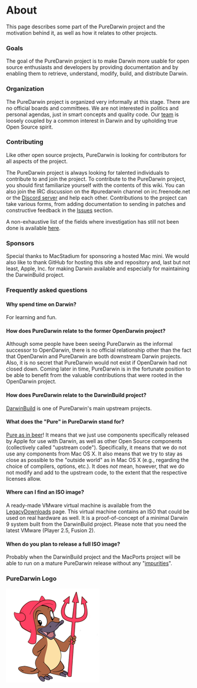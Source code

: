 # About

This page describes some part of the PureDarwin project and the motivation behind it, as well as how it relates to other projects.

### Goals

The goal of the PureDarwin project is to make Darwin more usable for open source enthusiasts and developers by providing documentation and by enabling them to retrieve, understand, modify, build, and distribute Darwin.

### Organization

The PureDarwin project is organized very informally at this stage. There are no official boards and committees. We are not interested in politics and personal agendas, just in smart concepts and quality code. Our [team](Team) is loosely coupled by a common interest in Darwin and by upholding true Open Source spirit.

### Contributing

Like other open source projects, PureDarwin is looking for contributors for all aspects of the project.

The PureDarwin project is always looking for talented individuals to contribute to and join the project. To contribute to the PureDarwin project, you should first familiarize yourself with the contents of this wiki. You can also join the IRC discussion on the #puredarwin channel on irc.freenode.net or the [Discord server](https://discord.gg/9kz8XXRRcT) and help each other. Contributions to the project can take various forms, from adding documentation to sending in patches and constructive feedback in the [Issues](https://github.com/PureDarwin/PureDarwin/issues) section.

A non-exhaustive list of the fields where investigation has still not been done is available [here](TODO).

### Sponsors

Special thanks to MacStadium for sponsoring a hosted Mac mini. We would also like to thank GitHub for hosting this site and repository and, last but not least, Apple, Inc. for making Darwin available and especially for maintaining the DarwinBuild project.

### Frequently asked questions

#### Why spend time on Darwin?

For learning and fun.

#### How does PureDarwin relate to the former OpenDarwin project?

Although some people have been seeing PureDarwin as the informal successor to OpenDarwin, there is no official relationship other than the fact that OpenDarwin and PureDarwin are both downstream Darwin projects. Also, it is no secret that PureDarwin would not exist if OpenDarwin had not closed down. Coming later in time, PureDarwin is in the fortunate position to be able to benefit from the valuable contributions that were rooted in the OpenDarwin project.

#### How does PureDarwin relate to the DarwinBuild project? 

[DarwinBuild](/developers/Using%20DarwinBuild/DarwinBuild) is one of PureDarwin's main upstream projects. 

#### What does the "Pure" in PureDarwin stand for?

[Pure as in beer](http://en.wikipedia.org/wiki/Reinheitsgebot)! It means that we just use components specifically released by Apple for use with Darwin, as well as other Open Source components (collectively called "upstream code"). Specifically, it means that we do not use any components from Mac OS X. It also means that we try to stay as close as possible to the "outside world" as in Mac OS X (e.g., regarding the choice of compilers, options, etc.). It does *not* mean, however, that we do not modify and add to the upstream code, to the extent that the respective licenses allow.

#### Where can I find an ISO image?

A ready-made VMware virtual machine is available from the [LegacyDownloads](https://github.com/PureDarwin/LegacyDownloads/releases) page. This virtual machine contains an ISO that could be used on real hardware as well. It is a proof-of-concept of a minimal Darwin 9 system built from the DarwinBuild project. Please note that you need the latest VMware (Player 2.5, Fusion 2).

#### When do you plan to release a full ISO image?

Probably when the DarwinBuild project and the MacPorts project will be able to run on a mature PureDarwin release without any "[impurities](/developers/Using%20MacPorts/Purity)".

### PureDarwin Logo

![](/img/PureDarwin.png)
